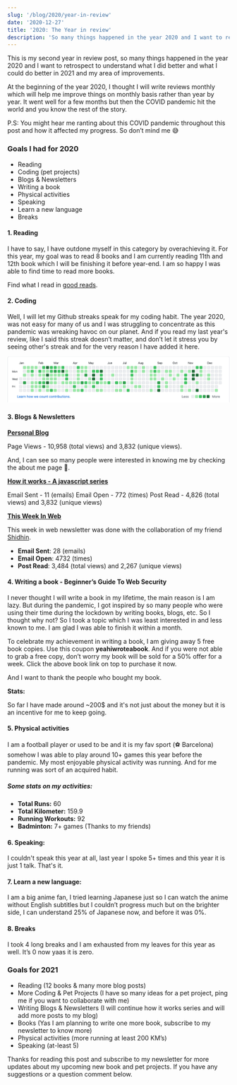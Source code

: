 ```yaml
---
slug: '/blog/2020/year-in-review'
date: '2020-12-27'
title: '2020: The Year in review'
description: 'So many things happened in the year 2020 and I want to retrospect to understand what I did better and what I could do better in 2021 and my area of improvements.'
---
```


This is my second year in review post, so many things happened in the year 2020 and I want to retrospect to understand what I did better and what I could do better in 2021 and my area of improvements.

At the beginning of the year 2020, I thought I will write reviews monthly which will help me improve things on monthly basis rather than year by year. It went well for a few months but then the COVID pandemic hit the world and you know the rest of the story.

P.S: You might hear me ranting about this COVID pandemic throughout this post and how it affected my progress. So don’t mind me 😅

### Goals I had for 2020

- Reading
- Coding (pet projects)
- Blogs & Newsletters
- Writing a book
- Physical activities
- Speaking
- Learn a new language
- Breaks

#### 1. Reading

I have to say, I have outdone myself in this category by overachieving it. For this year, my goal was to read 8 books and I am currently reading 11th and 12th book which I will be finishing it before year-end. I am so happy I was able to find time to read more books.

Find what I read in [good reads](https://www.goodreads.com/review/list/25595771-gokulakrishnan?date_added=2020&order=a&shelf=2020&visible_control=batchEdit#).

#### 2. Coding

Well, I will let my Github streaks speak for my coding habit. The year 2020, was not easy for many of us and I was struggling to concentrate as this pandemic was wreaking havoc on our planet. And if you read my last year's review, like I said this streak doesn’t matter, and don’t let it stress you by seeing other's streak and for the very reason I have added it here.

<center>
  <img src="./streaks.png" alt="2020 github streaks" />
</center>

#### 3. Blogs & Newsletters

**[Personal Blog](https://gokul.site)**

Page Views - 10,958 (total views) and 3,832 (unique views).

And, I can see so many people were interested in knowing me by checking the about me page 🤗.

**[How it works - A javascript series](https://github.com/gokulkrishh/how-it-works)**

Email Sent - 11 (emails)
Email Open - 772 (times)
Post Read - 4,826 (total views) and 3,832 (unique views)

**[This Week In Web](https://github.com/code-kotis/this-week-in-web)**

This week in web newsletter was done with the collaboration of my friend [Shidhin](https://twitter.com/shidhincr).

- **Email Sent**: 28 (emails)
- **Email Open**: 4732 (times)
- **Post Read**: 3,484 (total views) and 2,267 (unique views)

#### 4. Writing a book - Beginner’s Guide To Web Security

I never thought I will write a book in my lifetime, the main reason is I am lazy. But during the pandemic, I got inspired by so many people who were using their time during the lockdown by writing books, blogs, etc. So I thought why not? So I took a topic which I was least interested in and less known to me. I am glad I was able to finish it within a month.

To celebrate my achievement in writing a book, I am giving away 5 free book copies. Use this coupon **yeahiwroteabook**. And if you were not able to grab a free copy, don’t worry my book will be sold for a 50% offer for a week. Click the above book link on top to purchase it now.

And I want to thank the people who bought my book.

**Stats:**

So far I have made around ~200$ and it's not just about the money but it is an incentive for me to keep going.

#### 5. Physical activities

I am a football player or used to be and it is my fav sport (⚽️ Barcelona) somehow I was able to play around 10+ games this year before the pandemic. My most enjoyable physical activity was running. And for me running was sort of an acquired habit.

##### Some stats on my activities:

- **Total Runs:** 60
- **Total Kilometer:** 159.9
- **Running Workouts:** 92
- **Badminton:** 7+ games (Thanks to my friends)

#### 6. Speaking:

I couldn't speak this year at all, last year I spoke 5+ times and this year it is just 1 talk. That's it.

#### 7. Learn a new language:

I am a big anime fan, I tried learning Japanese just so I can watch the anime without English subtitles but I couldn’t progress much but on the brighter side, I can understand 25% of Japanese now, and before it was 0%.

#### 8. Breaks

I took 4 long breaks and I am exhausted from my leaves for this year as well. It’s 0 now yaas it is zero.

### Goals for 2021

- Reading (12 books & many more blog posts)
- More Coding & Pet Projects (I have so many ideas for a pet project, ping me if you want to collaborate with me)
- Writing Blogs & Newsletters (I will continue how it works series and will add more posts to my blog)
- Books (Yas I am planning to write one more book, subscribe to my newsletter to know more)
- Physical activities (more running at least 200 KM’s)
- Speaking (at-least 5)

Thanks for reading this post and subscribe to my newsletter for more updates about my upcoming new book and pet projects. If you have any suggestions or a question comment below.
